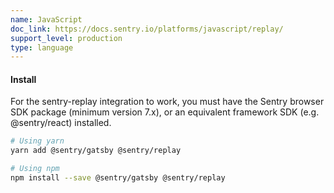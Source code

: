 ```yaml
---
name: JavaScript
doc_link: https://docs.sentry.io/platforms/javascript/replay/
support_level: production
type: language
---
```


#### Install

For the sentry-replay integration to work, you must have the Sentry browser SDK package (minimum version 7.x), or an equivalent framework SDK (e.g. @sentry/react) installed.

```bash
# Using yarn
yarn add @sentry/gatsby @sentry/replay

# Using npm
npm install --save @sentry/gatsby @sentry/replay
```

